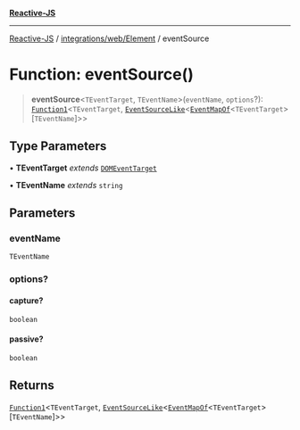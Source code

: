 [**Reactive-JS**](../../../../README.md)

***

[Reactive-JS](../../../../README.md) / [integrations/web/Element](../README.md) / eventSource

# Function: eventSource()

> **eventSource**\<`TEventTarget`, `TEventName`\>(`eventName`, `options`?): [`Function1`](../../../../functions/type-aliases/Function1.md)\<`TEventTarget`, [`EventSourceLike`](../../../../events/interfaces/EventSourceLike.md)\<[`EventMapOf`](../../type-aliases/EventMapOf.md)\<`TEventTarget`\>\[`TEventName`\]\>\>

## Type Parameters

• **TEventTarget** *extends* [`DOMEventTarget`](../../type-aliases/DOMEventTarget.md)

• **TEventName** *extends* `string`

## Parameters

### eventName

`TEventName`

### options?

#### capture?

`boolean`

#### passive?

`boolean`

## Returns

[`Function1`](../../../../functions/type-aliases/Function1.md)\<`TEventTarget`, [`EventSourceLike`](../../../../events/interfaces/EventSourceLike.md)\<[`EventMapOf`](../../type-aliases/EventMapOf.md)\<`TEventTarget`\>\[`TEventName`\]\>\>
